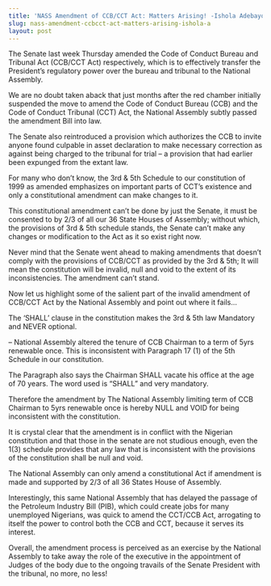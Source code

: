 ```yaml
---
title: 'NASS Amendment of CCB/CCT Act: Matters Arising! -Ishola Adebayo'
slug: nass-amendment-ccbcct-act-matters-arising-ishola-a
layout: post
---
```


The Senate last week Thursday amended the Code of Conduct Bureau and Tribunal Act (CCB/CCT Act) respectively, which is to effectively transfer the President’s regulatory power over the bureau and tribunal to the National Assembly.

We are no doubt taken aback that just months after the red chamber initially suspended the move to amend the Code of Conduct Bureau (CCB) and the Code of Conduct Tribunal (CCT) Act, the National Assembly subtly passed the amendment Bill into law.

The Senate also reintroduced a provision which authorizes the CCB to invite anyone found culpable in asset declaration to make necessary correction as against being charged to the tribunal for trial – a provision that had earlier been expunged from the extant law.

For many who don’t know, the 3rd & 5th Schedule to our constitution of 1999 as amended emphasizes on important parts of CCT’s existence and only a constitutional amendment can make changes to it. 

This constitutional amendment can’t be done by just the Senate, it must be consented to by 2/3 of all our 36 State Houses of Assembly; without which, the provisions of 3rd & 5th schedule stands, the Senate can’t make any changes or modification to the Act as it so exist right now. 

Never mind that the Senate went ahead to making amendments that doesn’t comply with the provisions of CCB/CCT as provided by the 3rd & 5th; It will mean the constitution will be invalid, null and void to the extent of its inconsistencies. The amendment can’t stand.

Now let us highlight some of the salient part of the invalid amendment of CCB/CCT Act by the National Assembly and point out where it fails…

The ‘SHALL’ clause in the constitution makes the 3rd & 5th law Mandatory and NEVER optional.

– National Assembly altered the tenure of CCB Chairman to a term of 5yrs renewable once. This is inconsistent with Paragraph 17 (1) of the 5th Schedule in our constitution.

The Paragraph also says the Chairman SHALL vacate his office at the age of 70 years. The word used is “SHALL” and very mandatory.

Therefore the amendment by The National Assembly limiting term of CCB Chairman to 5yrs renewable once is hereby NULL and VOID for being inconsistent with the constitution.

It is crystal clear that the amendment is in conflict with the Nigerian constitution and that those in the senate are not studious enough, even the 1(3) schedule provides that any law that is inconsistent with the provisions of the constitution shall be null and void.

The National Assembly can only amend a constitutional Act if amendment is made and supported by 2/3 of all 36 States House of Assembly.

Interestingly, this same National Assembly that has delayed the passage of the Petroleum Industry Bill (PIB), which could create jobs for many unemployed Nigerians, was quick to amend the CCT/CCB Act, arrogating to itself the power to control both the CCB and CCT, because it serves its interest. 

Overall, the amendment process is perceived as an exercise by the National Assembly to take away the role of the executive in the appointment of Judges of the body due to the ongoing travails of the Senate President with the tribunal, no more, no less!
